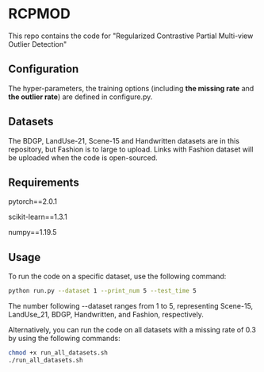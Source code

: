 # RCPMOD
This repo contains the code for "Regularized Contrastive Partial Multi-view Outlier Detection"
## Configuration

The hyper-parameters, the training options (including **the missing rate** and **the outlier rate**) are defined in configure.py.

## Datasets

The BDGP, LandUse-21, Scene-15 and Handwritten datasets are in this repository, but Fashion is to large to upload. Links with Fashion dataset will be uploaded when the code is open-sourced.

## Requirements

pytorch==2.0.1 

scikit-learn==1.3.1

numpy==1.19.5

## Usage
To run the code on a specific dataset, use the following command:
```bash
python run.py --dataset 1 --print_num 5 --test_time 5
```
The number following --dataset ranges from 1 to 5, representing Scene-15, LandUse_21, BDGP, Handwritten, and Fashion, respectively.

Alternatively, you can run the code on all datasets with a missing rate of 0.3 by using the following commands:

```bash
chmod +x run_all_datasets.sh
./run_all_datasets.sh
```